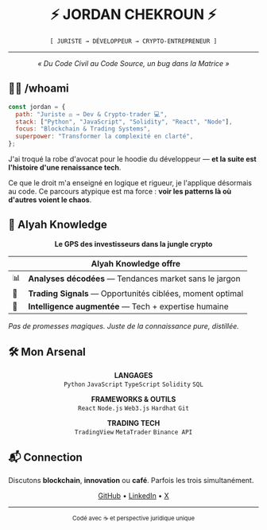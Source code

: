 <div align="center">
  
# ⚡ JORDAN CHEKROUN ⚡

<code>[ JURISTE → DÉVELOPPEUR → CRYPTO-ENTREPRENEUR ]</code>

</div>

---

<div align="center">
  <i>« Du Code Civil au Code Source, un bug dans la Matrice »</i>
</div>

## 👨‍💻 /whoami

```javascript
const jordan = {
  path: "Juriste ⚖️ → Dev & Crypto-trader 💻",
  stack: ["Python", "JavaScript", "Solidity", "React", "Node"],
  focus: "Blockchain & Trading Systems",
  superpower: "Transformer la complexité en clarté",
};
```

J'ai troqué la robe d'avocat pour le hoodie du développeur — **et la suite est l'histoire d'une renaissance tech**.

Ce que le droit m'a enseigné en logique et rigueur, je l'applique désormais au code. Ce parcours atypique est ma force : **voir les patterns là où d'autres voient le chaos**.

## 🚀 Alyah Knowledge

<div align="center">
  <b>Le GPS des investisseurs dans la jungle crypto</b>
</div>

|   | Alyah Knowledge offre |
|---|---|
| 📊 | **Analyses décodées** — Tendances market sans le jargon |
| 🔔 | **Trading Signals** — Opportunités ciblées, moment optimal |
| 🧠 | **Intelligence augmentée** — Tech + expertise humaine |

*Pas de promesses magiques. Juste de la connaissance pure, distillée.*

## 🛠️ Mon Arsenal

<div align="center">

**LANGAGES**  
`Python` `JavaScript` `TypeScript` `Solidity` `SQL`

**FRAMEWORKS & OUTILS**  
`React` `Node.js` `Web3.js` `Hardhat` `Git`

**TRADING TECH**  
`TradingView` `MetaTrader` `Binance API`

</div>

## 📬 Connection

Discutons **blockchain**, **innovation** ou **café**. Parfois les trois simultanément.

<div align="center">
  
[GitHub](https://github.com/Jordanckn/jordanckn) • [LinkedIn](https://fr.linkedin.com/in/chekroun-jordan-011aa1176/en) • [X](https://x.com/JCrypto83280)

</div>

---

<div align="center">
  <sub>Codé avec ☕ et perspective juridique unique</sub>
</div>
